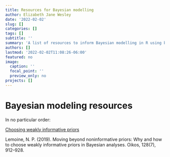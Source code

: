 ```yaml
---
title: Resources for Bayesian modelling
author: Elizabeth Jane Wesley
date: '2022-02-02'
slug: []
categories: []
tags: []
subtitle: ''
summary: 'A list of resources to inform Bayesian modelling in R using brms. I have found these to be particularly easy to understand.'
authors: []
lastmod: '2022-02-02T11:08:26-06:00'
featured: no
image:
  caption: ''
  focal_point: ''
  preview_only: no
projects: []
---
```


# Bayesian modeling resources

In no particular order:

[Choosing weakly informative priors](https://onlinelibrary.wiley.com/doi/epdf/10.1111/oik.05985)

Lemoine, N. P. (2019). Moving beyond noninformative priors: Why and how to choose weakly informative priors in Bayesian analyses. Oikos, 128(7), 912–928. 



